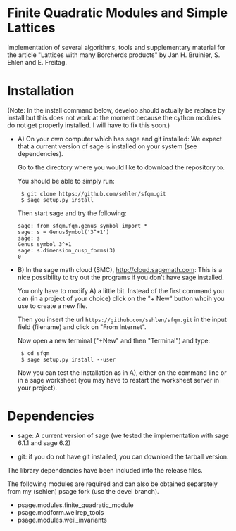 Finite Quadratic Modules and Simple Lattices
============================================

Implementation of several algorithms, tools and supplementary material
for the article "Lattices with many Borcherds products" 
by Jan H. Bruinier, S. Ehlen and E. Freitag.

Installation
============

(Note: In the install command below, develop should actually be replace by install
but this does not work at the moment because the cython modules do not get properly installed.
I will have to fix this soon.)

-  A) On your own computer which has sage and git installed:
   We expect that a current version of sage is installed on your system (see dependencies).

   Go to the directory where you would like to download the repository to.

   You should be able to simply run:
   ```
    $ git clone https://github.com/sehlen/sfqm.git
    $ sage setup.py install
   ```

   Then start sage and try the following:
   ```
   sage: from sfqm.fqm.genus_symbol import *
   sage: s = GenusSymbol('3^+1')
   sage: s
   Genus symbol 3^+1
   sage: s.dimension_cusp_forms(3)
   0
   ```

-  B) In the sage math cloud (SMC), http://cloud.sagemath.com:
   This is a nice possibility to try out the programs
   if you don't have sage installed.

   You only have to modify A) a little bit.
   Instead of the first command you can (in a project of your choice)
   click on the "+ New" button whcih you use to create a new file.

   Then you insert the url ```https://github.com/sehlen/sfqm.git```
   in the input field (filename) and click on "From Internet".

   Now open a new terminal ("+New" and then "Terminal") and type:

   ```
    $ cd sfqm
    $ sage setup.py install --user
   ```

   Now you can test the installation as in A),
   either on the command line or in a sage worksheet 
   (you may have to restart the worksheet server in your project).
   

Dependencies
============

- sage: A current version of sage 
(we tested the implementation with sage 6.1.1 and sage 6.2)

- git: if you do not have git installed, you can download the tarball version.

The library dependencies have been included into the release files.

The following modules are required and can also be obtained
separately from my (sehlen) psage fork (use the devel branch).

- psage.modules.finite_quadratic_module
- psage.modform.weilrep_tools
- psage.modules.weil_invariants
